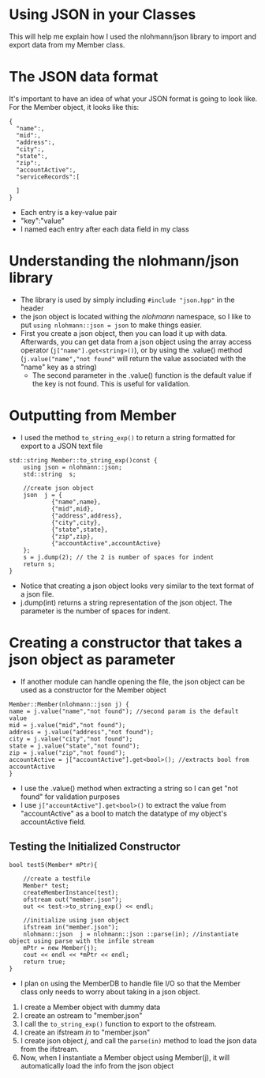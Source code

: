 # Using JSON in your Classes
This will help me explain how I used the nlohmann/json library to import and export data from my Member class. 

# The JSON data format
It's important to have an idea of what your JSON format is going to look like. For the Member object, it looks like this:
```
{
  "name":,
  "mid":,
  "address":,
  "city":,
  "state":,
  "zip":,
  "accountActive":,
  "serviceRecords":[

  ]
}
```
* Each entry is a key-value pair
* "key":"value"
* I named each entry after each data field in my class

# Understanding the nlohmann/json library
* The library is used by simply including `#include "json.hpp"` in the header
* the json object is located withing the *nlohmann* namespace, so I like to put `using nlohmann::json = json` to make things easier.
* First you create a json object, then you can load it up with data. Afterwards, you can get data from a json object using the array access operator (`j["name"].get<string>()`), or by using the .value() method (`j.value("name","not found"` will return the value associated with the "name" key as a string)
  * The second parameter in the .value() function is the default value if the key is not found. This is useful for validation.

# Outputting from Member
* I used the method `to_string_exp()` to return a string formatted for export to a JSON text file

```
std::string Member::to_string_exp()const {
    using json = nlohmann::json;
    std::string  s;

    //create json object
    json  j = {
            {"name",name},
            {"mid",mid},
            {"address",address},
            {"city",city},
            {"state",state},
            {"zip",zip},
            {"accountActive",accountActive}
    };
    s = j.dump(2); // the 2 is number of spaces for indent
    return s;
}
```
* Notice that creating a json object looks very similar to the text format of a json file. 
* j.dump(int) returns a string representation of the json object. The parameter is the number of spaces for indent.

# Creating a constructor that takes a json object as parameter
* If another module can handle opening the file, the json object can be used as a constructor for the Member object
```
Member::Member(nlohmann::json j) {
name = j.value("name","not found"); //second param is the default value
mid = j.value("mid","not found");
address = j.value("address","not found");
city = j.value("city","not found");
state = j.value("state","not found");
zip = j.value("zip","not found");
accountActive = j["accountActive"].get<bool>(); //extracts bool from accountActive
}
```
* I use the .value() method when extracting a string so I can get "not found" for validation purposes
* I use `j["accountActive"].get<bool>()` to extract the value from "accountActive" as a bool to match the datatype of my object's accountActive field. 

## Testing the Initialized Constructor
```
bool test5(Member* mPtr){

    //create a testfile
    Member* test;
    createMemberInstance(test);
    ofstream out("member.json");
    out << test->to_string_exp() << endl;

    //initialize using json object
    ifstream in("member.json");
    nlohmann::json  j = nlohmann::json ::parse(in); //instantiate object using parse with the infile stream
    mPtr = new Member(j);
    cout << endl << *mPtr << endl;
    return true;
}
```
* I plan on using the MemberDB to handle file I/O so that the Member class only needs to worry about taking in a json object.
1. I create a Member object with dummy data
1. I create an ostream to "member.json"
1. I call the `to_string_exp()` function to export to the ofstream.
1. I create an ifstream *in* to "member.json"
1. I create json object *j*, and call the `parse(in)` method to load the json data from the ifstream.
1. Now, when I instantiate a Member object using Member(j), it will automatically load the info from the json object
